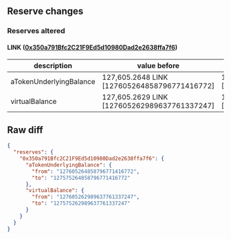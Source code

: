 ## Reserve changes

### Reserves altered

#### LINK ([0x350a791Bfc2C21F9Ed5d10980Dad2e2638ffa7f6](https://optimistic.etherscan.io/address/0x350a791Bfc2C21F9Ed5d10980Dad2e2638ffa7f6))

| description | value before | value after |
| --- | --- | --- |
| aTokenUnderlyingBalance | 127,605.2648 LINK [127605264858796771416772] | 127,575.2648 LINK [127575264858796771416772] |
| virtualBalance | 127,605.2629 LINK [127605262989637761337247] | 127,575.2629 LINK [127575262989637761337247] |


## Raw diff

```json
{
  "reserves": {
    "0x350a791Bfc2C21F9Ed5d10980Dad2e2638ffa7f6": {
      "aTokenUnderlyingBalance": {
        "from": "127605264858796771416772",
        "to": "127575264858796771416772"
      },
      "virtualBalance": {
        "from": "127605262989637761337247",
        "to": "127575262989637761337247"
      }
    }
  }
}
```
